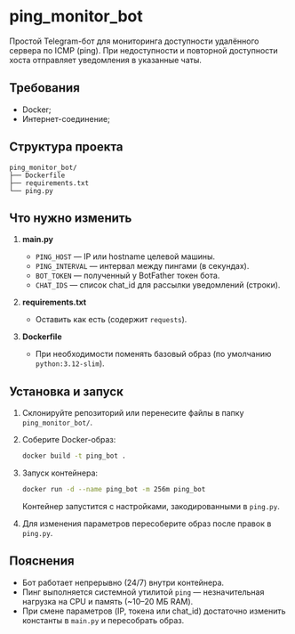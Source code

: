 # ping_monitor_bot

Простой Telegram-бот для мониторинга доступности удалённого сервера по ICMP (ping). При недоступности и повторной доступности хоста отправляет уведомления в указанные чаты.

## Требования

- Docker;
- Интернет-соединение;

## Структура проекта

```
ping_monitor_bot/
├── Dockerfile
├── requirements.txt
└── ping.py
```

## Что нужно изменить

1. **main.py**
   - `PING_HOST` — IP или hostname целевой машины.
   - `PING_INTERVAL` — интервал между пингами (в секундах).
   - `BOT_TOKEN` — полученный у BotFather токен бота.
   - `CHAT_IDS` — список chat_id для рассылки уведомлений (строки).

2. **requirements.txt**
   - Оставить как есть (содержит `requests`).

3. **Dockerfile**
   - При необходимости поменять базовый образ (по умолчанию `python:3.12-slim`).

## Установка и запуск

1. Склонируйте репозиторий или перенесите файлы в папку `ping_monitor_bot/`.

2. Соберите Docker-образ:

   ```sh
   docker build -t ping_bot .
   ```

3. Запуск контейнера:

   ```sh
   docker run -d --name ping_bot -m 256m ping_bot
   ```

   Контейнер запустится с настройками, закодированными в `ping.py`.

4. Для изменения параметров пересоберите образ после правок в `ping.py`.

## Пояснения

- Бот работает непрерывно (24/7) внутри контейнера.
- Пинг выполняется системной утилитой `ping` — незначительная нагрузка на CPU и память (~10–20 МБ RAM).
- При смене параметров (IP, токена или chat_id) достаточно изменить константы в `main.py` и пересобрать образ.
